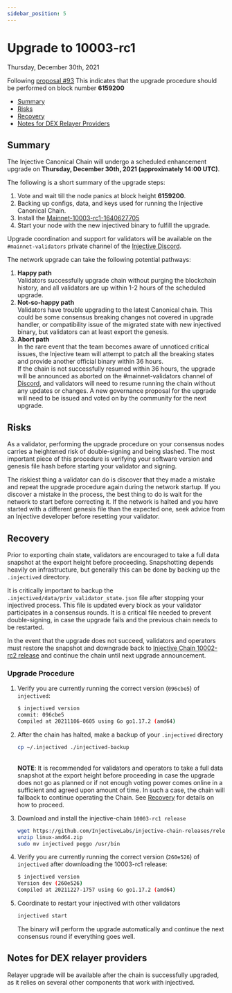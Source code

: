 ```yaml
---
sidebar_position: 5
---
```


# Upgrade to 10003-rc1

Thursday, December 30th, 2021

Following [proposal #93](https://injhub.com/proposals/93) This indicates that the upgrade procedure should be performed on block number **6159200**

* [Summary](#summary)
* [Risks](#risks)
* [Recovery](#recovery)
* [Notes for DEX Relayer Providers](#notes-for-dex-relayer-providers)

## Summary

The Injective Canonical Chain will undergo a scheduled enhancement upgrade on **Thursday, December 30th, 2021 (approximately 14:00 UTC)**.

The following is a short summary of the upgrade steps:

1. Vote and wait till the node panics at block height **6159200**.
2. Backing up configs, data, and keys used for running the Injective Canonical Chain.
3. Install the [Mainnet-10003-rc1-1640627705](https://github.com/InjectiveLabs/injective-chain-releases/releases/tag/v1.1.1-1640627705)
4. Start your node with the new injectived binary to fulfill the upgrade.

Upgrade coordination and support for validators will be available on the `#mainnet-validators` private channel of the [Injective Discord](https://discord.gg/injective).

The network upgrade can take the following potential pathways:

1. **Happy path**\
   Validators successfully upgrade chain without purging the blockchain history, and all validators are up within 1-2 hours of the scheduled upgrade.
2. **Not-so-happy path**\
   Validators have trouble upgrading to the latest Canonical chain. This could be some consensus breaking changes not covered in upgrade handler, or compatibility issue of the migrated state with new injectived binary, but validators can at least export the genesis.
3. **Abort path**\
   In the rare event that the team becomes aware of unnoticed critical issues, the Injective team will attempt to patch all the breaking states and provide another official binary within 36 hours.\
   If the chain is not successfully resumed within 36 hours, the upgrade will be announced as aborted on the #mainnet-validators channel of [Discord](https://discord.gg/injective), and validators will need to resume running the chain without any updates or changes. A new governance proposal for the upgrade will need to be issued and voted on by the community for the next upgrade.

## Risks

As a validator, performing the upgrade procedure on your consensus nodes carries a heightened risk of double-signing and being slashed. The most important piece of this procedure is verifying your software version and genesis file hash before starting your validator and signing.

The riskiest thing a validator can do is discover that they made a mistake and repeat the upgrade procedure again during the network startup. If you discover a mistake in the process, the best thing to do is wait for the network to start before correcting it. If the network is halted and you have started with a different genesis file than the expected one, seek advice from an Injective developer before resetting your validator.

## Recovery

Prior to exporting chain state, validators are encouraged to take a full data snapshot at the export height before proceeding. Snapshotting depends heavily on infrastructure, but generally this can be done by backing up the `.injectived` directory.

It is critically important to backup the `.injectived/data/priv_validator_state.json` file after stopping your injectived process. This file is updated every block as your validator participates in a consensus rounds. It is a critical file needed to prevent double-signing, in case the upgrade fails and the previous chain needs to be restarted.

In the event that the upgrade does not succeed, validators and operators must restore the snapshot and downgrade back to [Injective Chain 10002-rc2 release](https://github.com/InjectiveLabs/injective-chain-releases/releases/tag/v1.1.1-1636733798) and continue the chain until next upgrade announcement.

### Upgrade Procedure

1.  Verify you are currently running the correct version (`096cbe5`) of `injectived`:

    ```bash
    $ injectived version
    commit: 096cbe5
    Compiled at 20211106-0605 using Go go1.17.2 (amd64)

    ```
2.  After the chain has halted, make a backup of your `.injectived` directory

    ```bash
    cp ~/.injectived ./injectived-backup
    ```

    \
    **NOTE**: It is recommended for validators and operators to take a full data snapshot at the export height before proceeding in case the upgrade does not go as planned or if not enough voting power comes online in a sufficient and agreed upon amount of time. In such a case, the chain will fallback to continue operating the Chain. See [Recovery](#recovery) for details on how to proceed.
3.  Download and install the injective-chain `10003-rc1 release`

    ```bash
    wget https://github.com/InjectiveLabs/injective-chain-releases/releases/download/v1.1.1-1640627705/linux-amd64.zip
    unzip linux-amd64.zip
    sudo mv injectived peggo /usr/bin
    ```
4.  Verify you are currently running the correct version (`260e526`) of `injectived` after downloading the 10003-rc1 release:

    ```bash
    $ injectived version
    Version dev (260e526)
    Compiled at 20211227-1757 using Go go1.17.2 (amd64)
    ```
5.  Coordinate to restart your injectived with other validators

    ```bash
    injectived start
    ```

    The binary will perform the upgrade automatically and continue the next consensus round if everything goes well.

## Notes for DEX relayer providers

Relayer upgrade will be available after the chain is successfully upgraded, as it relies on several other components that work with injectived.
